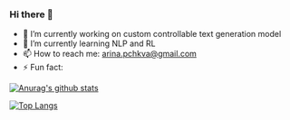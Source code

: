 ### Hi there 👋

- 🔭 I’m currently working on custom controllable text generation model
- 🌱 I’m currently learning NLP and RL
- 📫 How to reach me: arina.pchkva@gmail.com
- ⚡ Fun fact: 

[![Anurag's github stats](https://github-readme-stats.vercel.app/api?username=rinapch&show_icons=true&hide=prs&theme=tokyonight)](https://github.com/anuraghazra/github-readme-stats)

[![Top Langs](https://github-readme-stats.vercel.app/api/top-langs/?username=rinapch)](https://github.com/anuraghazra/github-readme-stats)
